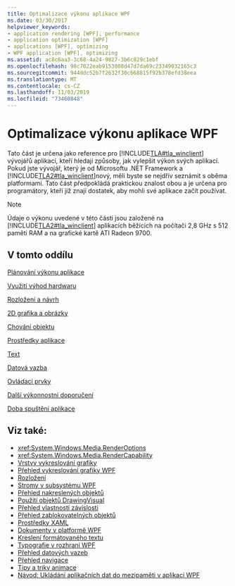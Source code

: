```yaml
---
title: Optimalizace výkonu aplikace WPF
ms.date: 03/30/2017
helpviewer_keywords:
- application rendering [WPF], performance
- application optimization [WPF]
- applications [WPF], optimizing
- WPF application [WPF], optimizing
ms.assetid: ac8c6aa3-3c68-4a24-9827-3b6c829c1ebf
ms.openlocfilehash: 98c7022eab9153808d47d7da69c23349032165c3
ms.sourcegitcommit: 944ddc52b7f2632f30c668815f92b378efd38eea
ms.translationtype: MT
ms.contentlocale: cs-CZ
ms.lasthandoff: 11/03/2019
ms.locfileid: "73460848"
---
```

# <a name="optimizing-wpf-application-performance"></a>Optimalizace výkonu aplikace WPF
Tato část je určena jako reference pro [!INCLUDE[TLA#tla_winclient](../../../../includes/tlasharptla-winclient-md.md)] vývojářů aplikací, kteří hledají způsoby, jak vylepšit výkon svých aplikací. Pokud jste vývojář, který je od Microsoftu .NET Framework a [!INCLUDE[TLA2#tla_winclient](../../../../includes/tla2sharptla-winclient-md.md)]nový, měli byste se nejdřív seznámit s oběma platformami. Tato část předpokládá praktickou znalost obou a je určena pro programátory, kteří již znají dostatek, aby mohli své aplikace začít používat.  
  
> [!NOTE]
> Údaje o výkonu uvedené v této části jsou založené na [!INCLUDE[TLA2#tla_winclient](../../../../includes/tla2sharptla-winclient-md.md)] aplikacích běžících na počítači 2,8 GHz s 512 paměti RAM a na grafické kartě ATI Radeon 9700.  
  
## <a name="in-this-section"></a>V tomto oddílu  
 [Plánování výkonu aplikace](planning-for-application-performance.md)  
  
 [Využití výhod hardwaru](optimizing-performance-taking-advantage-of-hardware.md)  
  
 [Rozložení a návrh](optimizing-performance-layout-and-design.md)  
  
 [2D grafika a obrázky](optimizing-performance-2d-graphics-and-imaging.md)  
  
 [Chování objektu](optimizing-performance-object-behavior.md)  
  
 [Prostředky aplikace](optimizing-performance-application-resources.md)  
  
 [Text](optimizing-performance-text.md)  
  
 [Datová vazba](optimizing-performance-data-binding.md)  
  
 [Ovládací prvky](optimizing-performance-controls.md)  
  
 [Další výkonnostní doporučení](optimizing-performance-other-recommendations.md)  
  
 [Doba spuštění aplikace](application-startup-time.md)  
  
## <a name="see-also"></a>Viz také:

- <xref:System.Windows.Media.RenderOptions>
- <xref:System.Windows.Media.RenderCapability>
- [Vrstvy vykreslování grafiky](graphics-rendering-tiers.md)
- [Přehled vykreslování grafiky WPF](../graphics-multimedia/wpf-graphics-rendering-overview.md)
- [Rozložení](layout.md)
- [Stromy v subsystému WPF](trees-in-wpf.md)
- [Přehled nakreslených objektů](../graphics-multimedia/drawing-objects-overview.md)
- [Použití objektů DrawingVisual](../graphics-multimedia/using-drawingvisual-objects.md)
- [Přehled vlastností závislosti](dependency-properties-overview.md)
- [Přehled zablokovatelných objektů](freezable-objects-overview.md)
- [Prostředky XAML](xaml-resources.md)
- [Dokumenty v platformě WPF](documents-in-wpf.md)
- [Kreslení formátovaného textu](drawing-formatted-text.md)
- [Typografie v rozhraní WPF](typography-in-wpf.md)
- [Přehled datových vazeb](../../../desktop-wpf/data/data-binding-overview.md)
- [Přehled navigace](../app-development/navigation-overview.md)
- [Tipy a triky animace](../graphics-multimedia/animation-tips-and-tricks.md)
- [Návod: Ukládání aplikačních dat do mezipaměti v aplikaci WPF](walkthrough-caching-application-data-in-a-wpf-application.md)
